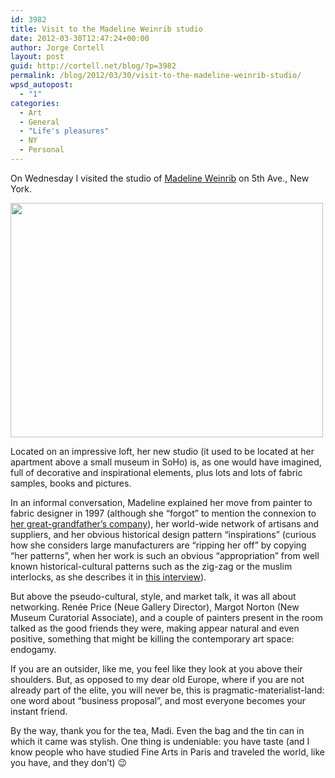 ```yaml
---
id: 3982
title: Visit to the Madeline Weinrib studio
date: 2012-03-30T12:47:24+00:00
author: Jorge Cortell
layout: post
guid: http://cortell.net/blog/?p=3982
permalink: /blog/2012/03/30/visit-to-the-madeline-weinrib-studio/
wpsd_autopost:
  - "1"
categories:
  - Art
  - General
  - "Life's pleasures"
  - NY
  - Personal
---
```

On Wednesday I visited the studio of <a title="http://madelineweinrib.com/" href="http://madelineweinrib.com/" target="_blank">Madeline Weinrib</a> on 5th Ave., New York.

<img class="aligncenter" title="Madeline Weinrib studio" src="https://lh3.googleusercontent.com/-NswXcy7EpRc/T3SuyAIiWbI/AAAAAAAABAk/bc0uTKxOP4k/w500-h375-k/20120328_184551.jpg" alt="" width="500" height="375" />

Located on an impressive loft, her new studio (it used to be located at her apartment above a small museum in SoHo) is, as one would have imagined, full of decorative and inspirational elements, plus lots and lots of fabric samples, books and pictures.

In an informal conversation, Madeline explained her move from painter to fabric designer in 1997 (although she &#8220;forgot&#8221; to mention the connexion to <a title="http://www.abchome.com/" href="http://www.abchome.com/" target="_blank">her great-grandfather&#8217;s company</a>), her world-wide network of artisans and suppliers, and her obvious historical design pattern &#8220;inspirations&#8221; (curious how she considers large manufacturers are &#8220;ripping her off&#8221; by copying &#8220;her patterns&#8221;, when her work is such an obvious &#8220;appropriation&#8221; from well known historical-cultural patterns such as the zig-zag or the muslim interlocks, as she describes it in <a title="http://www.thestylesaloniste.com/2010/01/private-visit-and-preview-meet-designer.html" href="http://www.thestylesaloniste.com/2010/01/private-visit-and-preview-meet-designer.html" target="_blank">this interview</a>).

But above the pseudo-cultural, style, and market talk, it was all about networking. Renée Price (Neue Gallery Director), Margot Norton (New Museum Curatorial Associate), and a couple of painters present in the room talked as the good friends they were, making appear natural and even positive, something that might be killing the contemporary art space: endogamy. 

If you are an outsider, like me, you feel like they look at you above their shoulders. But, as opposed to my dear old Europe, where if you are not already part of the elite, you will never be, this is pragmatic-materialist-land: one word about &#8220;business proposal&#8221;, and most everyone becomes your instant friend.

By the way, thank you for the tea, Madi. Even the bag and the tin can in which it came was stylish. One thing is undeniable: you have taste (and I know people who have studied Fine Arts in Paris and traveled the world, like you have, and they don&#8217;t) 😉